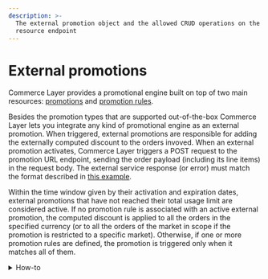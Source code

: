 ```yaml
---
description: >-
  The external promotion object and the allowed CRUD operations on the related
  resource endpoint
---
```


# External promotions

Commerce Layer provides a promotional engine built on top of two main resources: [promotions](https://docs.commercelayer.io/api/resources/promotions) and [promotion rules](https://docs.commercelayer.io/api/resources/promotion\_rules).

Besides the promotion types that are supported out-of-the-box Commerce Layer lets you integrate any kind of promotional engine as an external promotion. When triggered, external promotions are responsible for adding the externally computed discount to the orders invoved. When an external promotion activates, Commerce Layer triggers a POST request to the promotion URL endpoint, sending the order payload (including its line items) in the request body. The external service response (or error) must match the format described in [this example](https://docs.commercelayer.io/api/external-resources/external-promotions).

Within the time window given by their activation and expiration dates, external promotions that have not reached their total usage limit are considered active. If no promotion rule is associated with an active external promotion, the computed discount is applied to all the orders in the specified currency (or to all the orders of the market in scope if the promotion is restricted to a specific market). Otherwise, if one or more promotion rules are defined, the promotion is triggered only when it matches all of them.

<details>

<summary>How-to</summary>

Check the related [guide](https://docs.commercelayer.io/developers/external-resources/external-promotions) for any additional info on how to configure your external promotion engine and integrate it with Commerce Layer.

</details>
